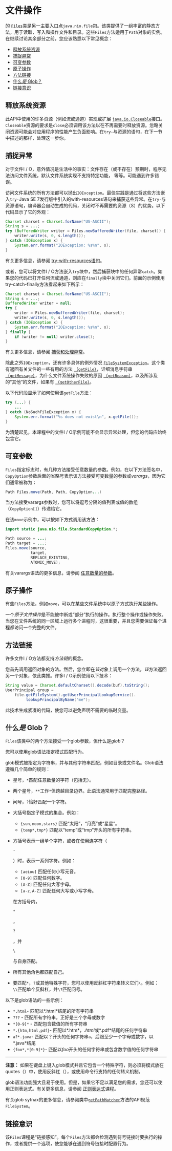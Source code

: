 # 文件操作

的 [`Files`](https://docs.oracle.com/javase/8/docs/api/java/nio/file/Files.html)类是另一主要入口点`java.nio.file`包。该类提供了一组丰富的静态方法，用于读取，写入和操作文件和目录。这些`Files`方法适用于`Path`对象的实例。在继续讨论其余部分之前，您应该熟悉以下常见概念：

- [释放系统资源](#resources)
- [捕捉异常](#exception)
- [可变参数](#varargs)
- [原子操作](#atomic)
- [方法链接](#chaining)
- [什么*是* Glob？](#glob)
- [链接意识](#linkaware)

## 释放系统资源

此API中使用的许多资源（例如流或通道）实现或扩展 [`java.io.Closeable`](https://docs.oracle.com/javase/8/docs/api/java/io/Closeable.html)接口。`Closeable`资源的要求是`close`必须调用该方法以在不再需要时释放资源。忽略关闭资源可能会对应用程序的性能产生负面影响。在`try-`与资源的语句，在下一节中描述的那样，处理这一步你。

## 捕捉异常

对于文件I / O，意外情况是生活中的事实：文件存在（或不存在）预期时，程序无法访问文件系统，默认文件系统实现不支持特定功能， 等等。可能遇到许多错误。

访问文件系统的所有方法都可以抛出`IOException`。最佳实践是通过将这些方法嵌入`try-`Java SE 7发行版中引入的with-resources语句来捕获这些异常。在`try-`与资源语句，编译器会自动生成的代码，关闭时不再需要的资源（S）的优势。以下代码显示了它的外观：

```java
Charset charset = Charset.forName("US-ASCII");
String s = ...;
try (BufferedWriter writer = Files.newBufferedWriter(file, charset)) {
    writer.write(s, 0, s.length());
} catch (IOException x) {
    System.err.format("IOException: %s%n", x);
}
```

有关更多信息，请参阅 [try-with-resources语句](../../essential/exceptions/tryResourceClose.html)。

或者，您可以将文件I / O方法嵌入`try`块中，然后捕获块中的任何异常`catch`。如果您的代码已打开任何流或通道，则应在`finally`块中关闭它们。前面的示例使用try-catch-finally方法看起来如下所示：

```java
Charset charset = Charset.forName("US-ASCII");
String s = ...;
BufferedWriter writer = null;
try {
    writer = Files.newBufferedWriter(file, charset);
    writer.write(s, 0, s.length());
} catch (IOException x) {
    System.err.format("IOException: %s%n", x);
} finally {
    if (writer != null) writer.close();
}
```

有关更多信息，请参阅 [捕获和处理异常](../../essential/exceptions/handling.html)。

除此之外`IOException`，还有许多具体的例外情况 [`FileSystemException`](https://docs.oracle.com/javase/8/docs/api/java/nio/file/FileSystemException.html)。这个类有返回有关文件的一些有用的方法 [（`getFile`）](https://docs.oracle.com/javase/8/docs/api/java/nio/file/FileSystemException.html#getFile--)，详细消息字符串 [（`getMessage`）](https://docs.oracle.com/javase/8/docs/api/java/nio/file/FileSystemException.html#getMessage--)，为什么文件系统操作失败的原因 [（`getReason`）](https://docs.oracle.com/javase/8/docs/api/java/nio/file/FileSystemException.html#getReason--)，以及所涉及的“其他”的文件，如果有 [（`getOtherFile`）](https://docs.oracle.com/javase/8/docs/api/java/nio/file/FileSystemException.html#getOtherFile--)。

以下代码段显示了如何使用该`getFile`方法：

```java
try (...) {
    ...    
} catch (NoSuchFileException x) {
    System.err.format("%s does not exist\n", x.getFile());
}
```

为清楚起见，本课程中的文件I / O示例可能不会显示异常处理，但您的代码应始终包含它。

## 可变参数

`Files`指定标志时，有几种方法接受任意数量的参数。例如，在以下方法签名中，`CopyOption`参数后面的省略号表示该方法接受可变数量的参数或*varargs*，因为它们通常被称为：

```java
Path Files.move(Path, Path, CopyOption...)
```

当方法接受varargs参数时，您可以将逗号分隔的值列表或值的数组（`CopyOption[]`）传递给它。

在该`move`示例中，可以按如下方式调用该方法：

```java
import static java.nio.file.StandardCopyOption.*;

Path source = ...;
Path target = ...;
Files.move(source,
           target,
           REPLACE_EXISTING,
           ATOMIC_MOVE);
```

有关varargs语法的更多信息，请参阅 [任意数量的参数](../../java/javaOO/arguments.html#varargs)。

## 原子操作

有些`Files`方法，例如`move`，可以在某些文件系统中以原子方式执行某些操作。

一个*原子文件操作*是不能被中断或“部分”执行的操作。执行整个操作或操作失败。当您在文件系统的同一区域上运行多个进程时，这很重要，并且您需要保证每个进程都访问一个完整的文件。

## 方法链接

许多文件I / O方法都支持*方法链*的概念。

您首先调用返回对象的方法。然后，您立即在*该*对象上调用一个方法，*该*方法返回另一个对象，依此类推。许多I / O示例使用以下技术：

```java
String value = Charset.defaultCharset().decode(buf).toString();
UserPrincipal group =
    file.getFileSystem().getUserPrincipalLookupService().
         lookupPrincipalByName("me");
```

此技术生成紧凑的代码，使您可以避免声明不需要的临时变量。

## 什么*是* Glob？

`Files`该类中的两个方法接受一个glob参数，但什么是*glob*？

您可以使用glob语法指定模式匹配行为。

glob模式被指定为字符串，并与其他字符串匹配，例如目录或文件名。Glob语法遵循几个简单的规则：

- 星号，`*`匹配任意数量的字符（包括无）。

- 两个星号，`**`工作`*`但跨越目录边界。此语法通常用于匹配完整路径。

- 问号，`?`恰好匹配一个字符。

- 大括号指定子模式的集合。例如：

  - `{sun,moon,stars}` 匹配“太阳”，“月亮”或“星星”。
  - `{temp*,tmp*}` 匹配以“temp”或“tmp”开头的所有字符串。

- 方括号表示一组单个字符，或者在使用连字符（

  ```
  -
  ```

  ）时，表示一系列字符。例如：

  - `[aeiou]` 匹配任何小写元音。
  - `[0-9]` 匹配任何数字。
  - `[A-Z]` 匹配任何大写字母。
  - `[a-z,A-Z]` 匹配任何大写或小写字母。

  在方括号内，

  ```
  *
  ```

  ，

  ```
  ?
  ```

  ，并

  ```
  \
  ```

  与自身匹配。

- 所有其他角色都匹配自己。

- 要匹配`*`，`?`或其他特殊字符，您可以使用反斜杠字符来转义它们`\`。例如：`\\`匹配单个反斜杠，并`\?`匹配问号。

以下是glob语法的一些示例：

- `*.html`- 匹配以*.html*结尾的所有字符串
- `???` - 匹配所有字符串，正好是三个字母或数字
- `*[0-9]*` - 匹配包含数值的所有字符串
- `*.{htm,html,pdf}`- 匹配以*.htm*，*.html*或*.pdf*结尾的任何字符串
- `a?*.java`- 匹配以？开头的任何字符串`a`，后跟至少一个字母或数字，以*.java*结尾
- `{foo*,*[0-9]*}`- 匹配以*foo*开头的任何字符串或包含数字值的任何字符串

------

**注意：**  如果在键盘上键入glob模式并且它包含一个特殊字符，则必须将模式放在quotes（）中，使用反斜杠（），或使用命令行支持的任何转义机制。

glob语法功能强大且易于使用。但是，如果它不足以满足您的需求，您还可以使用正则表达式。有关更多信息，请参阅 [正则表达式](../../essential/regex/index.html)课程。

有关glob sytnax的更多信息，请参阅类中[`getPathMatcher`](https://docs.oracle.com/javase/8/docs/api/java/nio/file/FileSystem.html#getPathMatcher-java.lang.String-)方法的API规范 `FileSystem`。

## 链接意识

该`Files`课程是“链接感知”。每个`Files`方法都会检测遇到符号链接时要执行的操作，或者提供一个选项，使您能够在遇到符号链接时配置行为。